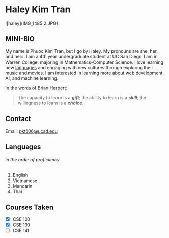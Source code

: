 # Haley Kim Tran

![haley](IMG_1485 2.JPG)

## MINI-BIO

My name is Phuoc Kim Tran, but I go by Haley. My pronouns are she, her, and hers. I am a 4th year undergraduate student at UC San Diego. I am in Warren College, majoring in Mathematics-Computer Science. I love learning new [languages]() and engaging with new cultures through exploring their music and movies. I am interested in learning more about web development, AI, and machine learning. 

In the words of [Brian Herbert](https://www.pinterest.com/pin/160440805452520296/):
> The capacity to learn is a ***gift***; the ability to learn is a ***skill***; the willingness to learn is a ***choice***.

## Contact

Email: pkt006@ucsd.edu

## Languages
###### in the order of proficiency

1. English
2. Vietnamese
3. Mandarin
4. Thai

## Courses Taken

- [x] CSE 100
- [x] CSE 130
- [ ] CSE 141
